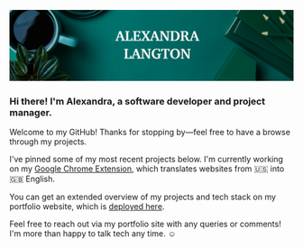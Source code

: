 ![Header](/Header.png)

### Hi there! I'm Alexandra, a software developer and project manager.

Welcome to my GitHub! Thanks for stopping by&mdash;feel free to have a browse through my projects.

I've pinned some of my most recent projects below. I'm currently working on my [Google Chrome Extension](https://github.com/alexandralangton/UKEN-Chrome-Extension), which translates websites from :us: into :uk: English.

You can get an extended overview of my projects and tech stack on my portfolio website, which is [deployed here](https://alexandralangton.com/).

Feel free to reach out via my portfolio site with any queries or comments! I'm more than happy to talk tech any time. :relaxed:

